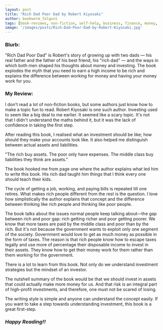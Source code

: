 ```yaml
---
layout: post
title: "Rich Dad Poor Dad by Robert Kiyosaki"
author: bookworm_falguni
tags: [book-reviews, non-fiction, self-help, business, finance, money, economics, entrepreneurship]
image: '/images/posts/Rich-Dad-Poor-Dad-by-Robert-Kiyosaki.jpg'
---
```


### **Blurb:**
"Rich Dad Poor Dad" is Robert's story of growing up with two dads — his real father and the father of his best friend, his "rich dad" — and the ways in which both men shaped his thoughts about money and investing. The book explodes the myth that you need to earn a high income to be rich and explains the difference between working for money and having your money work for you.

### **My Review:**
I don't read a lot of non-fiction books, but some authors just know how to make a topic fun to read. Robert Kiyosaki is one such author. Investing used to seem like a big deal to me earlier. It seemed like a scary topic. It's not that I didn't understand the maths behind it, but it was the lack of confidence in taking the first step.

After reading this book, I realised what an investment should be like; how should they make your accounts look like. It also helped me distinguish between actual assets and liabilities.

"The rich buy assets. The poor only have expenses. The middle class buy liabilities they think are assets."

The book hooked me from page one where the author explains what led him to write this book. His rich dad taught him things that I think every one should teach their kids.

The cycle of getting a job, working, and paying bills is repeated till one retires. What makes rich people different from the rest is the question. I love how simplistically the author explains that concept and the difference between thinking like rich people and thinking like poor people.

The book talks about the issues normal people keep talking about—the gap between rich and poor gap: rich getting richer and poor getting poorer.
We know that more taxes are paid by the middle class and poor than by the rich. But it's not because the government wants to exploit only one segment of the society. Government would love to get as much money as possible in the form of taxes. The reason is that rich people know how to escape taxes legally and use more of percentage their disposable income to invest in their assets. They know how to get their money work for them rather than them working for the government.

There is a lot to learn from this book. Not only do we understand investment strategies but the mindset of an investor.

The nutshell summary of the book would be that we should invest in assets that could actually make more money for us. And that risk is an integral part of high-profit investments, and therefore, one must not be scared of losing.

The writing style is simple and anyone can understand the concept easily. If you want to take a step towards understanding investment, this book is a great first-step.

### ***Happy Reading!!***

